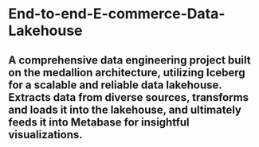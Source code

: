 # End-to-end-E-commerce-Data-Lakehouse
A comprehensive data engineering project built on the medallion architecture, utilizing Iceberg for a scalable and reliable data lakehouse. Extracts data from diverse sources, transforms and loads it into the lakehouse, and ultimately feeds it into Metabase for insightful visualizations.
---

